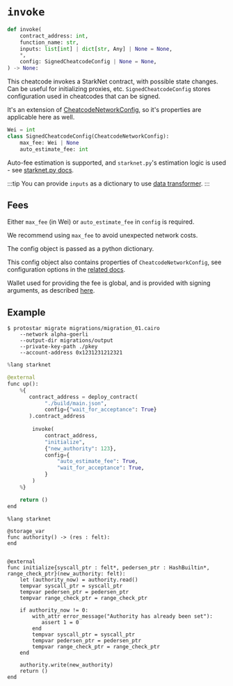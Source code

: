 # `invoke`

```python
def invoke(
    contract_address: int,
    function_name: str,
    inputs: list[int] | dict[str, Any] | None = None,
    *,
    config: SignedCheatcodeConfig | None = None,
) -> None:
```

This cheatcode invokes a StarkNet contract, with possible state changes. Can be useful for initializing proxies, etc.
`SignedCheatcodeConfig` stores configuration used in cheatcodes that can be signed.

It's an extension of [CheatcodeNetworkConfig](../03-network-config.md), so it's properties are applicable here as well.

```python
Wei = int
class SignedCheatcodeConfig(CheatcodeNetworkConfig):
    max_fee: Wei | None
    auto_estimate_fee: int
```

Auto-fee estimation is supported, and `starknet.py`'s estimation logic is used - see [starknet.py docs](https://starknetpy.readthedocs.io/en/latest/guide.html#automatic-fee-estimation).


:::tip
You can provide `inputs` as a dictionary to use [data transformer](./README.md#data-transformer).
:::

## Fees
Either `max_fee` (in Wei) or `auto_estimate_fee` in `config` is required.

We recommend using `max_fee` to avoid unexpected network costs.

The config object is passed as a python dictionary.

This config object also contains properties of `CheatcodeNetworkConfig`, see configuration options in the [related docs](../03-network-config.md).

Wallet used for providing the fee is global, and is provided with signing arguments, as described [here](../01-cli.md#signing-a-declaration).

## Example

```
$ protostar migrate migrations/migration_01.cairo
    --network alpha-goerli
    --output-dir migrations/output
    --private-key-path ./pkey
    --account-address 0x1231231212321
```

```python title="migrations/migration_01.cairo"
%lang starknet

@external
func up():
    %{ 
       contract_address = deploy_contract(
            "./build/main.json", 
            config={"wait_for_acceptance": True}
       ).contract_address
       
        invoke(
            contract_address,
            "initialize",
            {"new_authority": 123},
            config={
                "auto_estimate_fee": True,
                "wait_for_acceptance": True,
            }
        )
    %}

    return ()
end
```

```cairo title="src/main.cairo"
%lang starknet

@storage_var
func authority() -> (res : felt):
end


@external
func initialize{syscall_ptr : felt*, pedersen_ptr : HashBuiltin*, range_check_ptr}(new_authority: felt):
    let (authority_now) = authority.read()
    tempvar syscall_ptr = syscall_ptr
    tempvar pedersen_ptr = pedersen_ptr
    tempvar range_check_ptr = range_check_ptr

    if authority_now != 0:
        with_attr error_message("Authority has already been set"):
           assert 1 = 0
        end
        tempvar syscall_ptr = syscall_ptr
        tempvar pedersen_ptr = pedersen_ptr
        tempvar range_check_ptr = range_check_ptr
    end

    authority.write(new_authority)
    return ()
end
```
